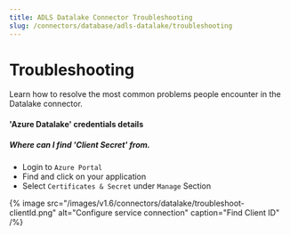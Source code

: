 ```yaml
---
title: ADLS Datalake Connector Troubleshooting
slug: /connectors/database/adls-datalake/troubleshooting
---
```


# Troubleshooting

Learn how to resolve the most common problems people encounter in the Datalake connector.

#### **'Azure Datalake'** credentials details

##### Where can I find 'Client Secret' from.

- Login to `Azure Portal`
- Find and click on your application 
- Select `Certificates & Secret` under `Manage` Section


{% image
src="/images/v1.6/connectors/datalake/troubleshoot-clientId.png"
alt="Configure service connection"
caption="Find Client ID" /%}





